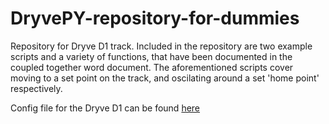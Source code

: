 # DryvePY-repository-for-dummies
Repository for Dryve D1 track. Included in the repository are two example scripts and a variety of functions, that have been documented in the coupled together word document. The aforementioned scripts cover moving to a set point on the track, and oscilating around a set 'home point' respectively.

Config file for the Dryve D1 can be found [here](Configuration%20for%20guide.txt)
